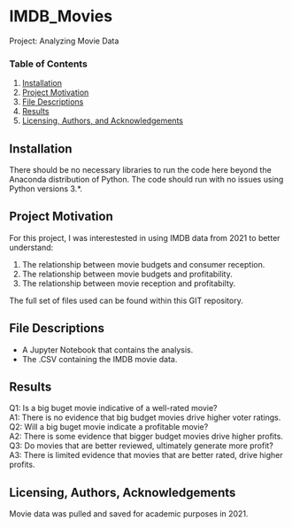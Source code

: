 # IMDB_Movies
Project: Analyzing Movie Data

### Table of Contents

1. [Installation](#installation)
2. [Project Motivation](#motivation)
3. [File Descriptions](#files)
4. [Results](#results)
5. [Licensing, Authors, and Acknowledgements](#licensing)

## Installation <a name="installation"></a>

There should be no necessary libraries to run the code here beyond the Anaconda distribution of Python.  The code should run with no issues using Python versions 3.*.

## Project Motivation<a name="motivation"></a>

For this project, I was interestested in using IMDB data from 2021 to better understand:

1. The relationship between movie budgets and consumer reception.
2. The relationship between movie budgets and profitability.
3. The relationship between movie reception and profitabilty.

The full set of files used can be found within this GIT repository.

## File Descriptions <a name="files"></a>

- A Jupyter Notebook that contains the analysis.
- The .CSV containing the IMDB movie data.

## Results<a name="results"></a>

Q1: Is a big buget movie indicative of a well-rated movie? <br>
A1: There is no evidence that big budget movies drive higher voter ratings. <br>
Q2: Will a big buget movie indicate a profitable movie? <br>
A2: There is some evidence that bigger budget movies drive higher profits. <br>
Q3: Do movies that are better reviewed, ultimately generate more profit? <br>
A3: There is limited evidence that movies that are better rated, drive higher profits. <br>

## Licensing, Authors, Acknowledgements<a name="licensing"></a>

Movie data was pulled and saved for academic purposes in 2021.
